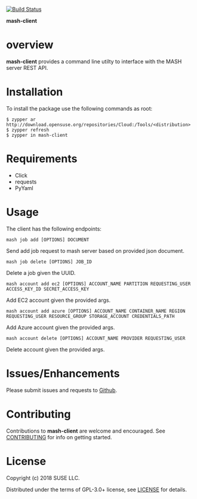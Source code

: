 [![Build Status](https://travis-ci.com/SUSE-Enceladus/mash-client.svg?branch=master)](https://travis-ci.com/SUSE-Enceladus/mash-client)

**mash-client**

overview
========

**mash-client** provides a command line utilty to interface with the
MASH server REST API.

Installation
============

To install the package use the following commands as root:

```shell
$ zypper ar http://download.opensuse.org/repositories/Cloud:/Tools/<distribution>
$ zypper refresh
$ zypper in mash-client
```

Requirements
============

-   Click
-   requests
-   PyYaml

Usage
=====

The client has the following endpoints:

`mash job add [OPTIONS] DOCUMENT`

Send add job request to mash server based on provided json document.

`mash job delete [OPTIONS] JOB_ID`

Delete a job given the UUID.

`mash account add ec2 [OPTIONS] ACCOUNT_NAME PARTITION REQUESTING_USER
ACCESS_KEY_ID SECRET_ACCESS_KEY`

Add EC2 account given the provided args.

`mash account add azure [OPTIONS] ACCOUNT_NAME CONTAINER_NAME REGION
REQUESTING_USER RESOURCE_GROUP STORAGE_ACCOUNT CREDENTIALS_PATH`

Add Azure account given the provided args.

`mash account delete [OPTIONS] ACCOUNT_NAME PROVIDER REQUESTING_USER`

Delete account given the provided args.

Issues/Enhancements
===================

Please submit issues and requests to
[Github](https://github.com/SUSE-Enceladus/mash-client/issues).

Contributing
============

Contributions to **mash-client** are welcome and encouraged. See
[CONTRIBUTING](https://github.com/SUSE-Enceladus/mash-client/blob/master/CONTRIBUTING.md)
for info on getting started.

License
=======

Copyright (c) 2018 SUSE LLC.

Distributed under the terms of GPL-3.0+ license, see
[LICENSE](https://github.com/SUSE-Enceladus/mash-client/blob/master/LICENSE)
for details.
